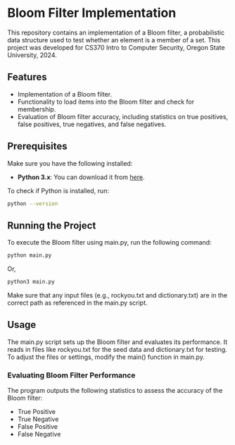 # Bloom Filter Implementation

This repository contains an implementation of a Bloom filter, a probabilistic data structure used to test whether an element is a member of a set. This project was developed for CS370 Intro to Computer Security, Oregon State University, 2024.

## Features

- Implementation of a Bloom filter.
- Functionality to load items into the Bloom filter and check for membership.
- Evaluation of Bloom filter accuracy, including statistics on true positives, false positives, true negatives, and false negatives.

## Prerequisites

Make sure you have the following installed:

- **Python 3.x**: You can download it from [here](https://www.python.org/downloads/).

To check if Python is installed, run:

```bash
python --version
```

## Running the Project

To execute the Bloom filter using main.py, run the following command:
```bash
python main.py
```
Or,
```bash
python3 main.py
```

Make sure that any input files (e.g., rockyou.txt and dictionary.txt) are in the correct path as referenced in the main.py script.

## Usage

The main.py script sets up the Bloom filter and evaluates its performance. It reads in files like rockyou.txt for the seed data and dictionary.txt for testing. To adjust the files or settings, modify the main() function in main.py.

### Evaluating Bloom Filter Performance

The program outputs the following statistics to assess the accuracy of the Bloom filter:

* True Positive
* True Negative
* False Positive
* False Negative
